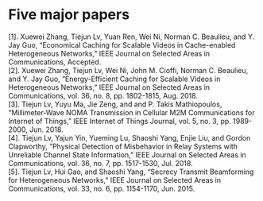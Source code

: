 # Five major papers
[1].	Xuewei Zhang, Tiejun Lv, Yuan Ren, Wei Ni, Norman C. Beaulieu, and Y. Jay Guo, “Economical Caching for Scalable Videos in Cache-enabled Heterogeneous Networks,” IEEE Journal on Selected Areas in Communications, Accepted.<br/>
[2].	Xuewei Zhang, Tiejun Lv, Wei Ni, John M. Cioffi, Norman C. Beaulieu, and Y. Jay Guo, “Energy-Efficient Caching for Scalable Videos in Heterogeneous Networks,” IEEE Journal on Selected Areas in Communications, vol. 36, no. 8, pp. 1802-1815, Aug. 2018.<br/>
[3].	Tiejun Lv, Yuyu Ma, Jie Zeng, and and P. Takis Mathiopoulos, “Millimeter-Wave NOMA Transmission in Cellular M2M Communications for Internet of Things,” IEEE Internet of Things Journal, vol. 5, no. 3, pp. 1989-2000, Jun. 2018.<br/>
[4].	Tiejun Lv, Yajun Yin, Yueming Lu, Shaoshi Yang, Enjie Liu, and Gordon Clapworthy, “Physical Detection of Misbehavior in Relay Systems with Unreliable Channel State Information,” IEEE Journal on Selected Areas in Communications, vol. 36, no. 7, pp. 1517-1530, Jul. 2018.<br/>
[5].	Tiejun Lv, Hui Gao, and Shaoshi Yang, “Secrecy Transmit Beamforming for Heterogeneous Networks,” IEEE Journal on Selected Areas in Communications, vol. 33, no. 6, pp. 1154-1170, Jun. 2015.

